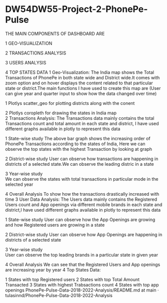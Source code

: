 # DW54DW55-Project-2-PhonePe-Pulse

THE MAIN COMPONENTS OF DASHBOARD ARE

1 GEO-VISUALIZATION

2 TRANSACTIONS ANALYSIS

3 USERS ANALYSIS

4 TOP STATES DATA
1 Geo-Visualization: The India map shows the Total Transactions of PhonePe in both state wide and District wide.It comes with zoom option and on hover displays the content related to that particular state or district.The main functions I have used to create this map are (User can give year and quarter input to show how the data changed over time)

1 Plotlys scatter_geo for plotting districts along with the conent    

2 Plotlys coropleth for drawing the states in India map    
2 Transactions Analysis: The Transactions data mainly contains the total Transactions count and total amount in each state and district, I have used different graphs available in plotly to represent this data

1 State-wise study
The above bar graph shows the increasing order of PhonePe Transactions according to the states of India, 
Here we can observe the top states with the highest Transaction by looking at graph

2 District-wise study
User can observe how transactions are happening in districts of a selected state.We can observe the 
leading distric in a state

3 Year-wise study   
We can observe the states with total transactions in particular mode in the selected year

4 Overall Analysis
To show how the transactions drastically increased with time
3 User Data Analysis: The Users data mainly contains the Registered Users count and App openings via different mobile brands in each state and district,I have used different graphs available in plotly to represent this data

1 State-wise study
User can observe how the App Openings are growing and how Registered users are growing in a state

2 District-wise study
User can observe how App Openings are happening in districts of a selected state

3 Year-wise study   
User can observe the top leading brands in a particular state in given year

4 Overall Analysis
We can see that the Registered Users and App openings are increasing year by year
4 Top States Data:

1 States with top Registered users
2 States with top Total Amount Transacted
3 States with highest Trabsactions count
4 States with top app openings
PhonePe-Pulse-Data-2018-2022-Analysis/README.md at main · tulasinnd/PhonePe-Pulse-Data-2018-2022-Analysis 
